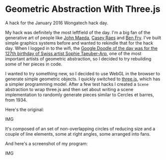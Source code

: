 Geometric Abstraction With Three.js
===================================

A hack for the January 2016 Wongatech hack day.

My hack was definitely the most leftfield of the day. I'm a big fan of
the generative art of people like [John
Maeda](http://www.maedastudio.com/2001/maedamedia/index.php?category=all&next=exists&prev=exists&this=maedamedia),
[Casey Raes](http://reas.com/) and [Ben Fry](http://benfry.com/). I've built
simple graphics systems before and wanted to rekindle that for the hack day.
When I logged in to the wifi, the [Google Doodle of the day was for the 127th
birthday of Swiss artist Sophie
Taeuber-Arp](http://www.google.com/doodles/sophie-taeuber-arps-127th-birthday),
one of the most important artists of geometric abstraction, so I decided to try
rebuilding some of her pieces in code.

I wanted to try something new, so I decided to use WebGL in the browser to
generate simple geometric objects. I quickly switched to
[three.js](http://threejs.org/), which has a simpler programming model. After a
few test hacks I created a `Scene` abstraction to wrap three.js and then set
about writing a scene implementation to randomly generate pieces similar to
Cercles et barres, from 1934.

Here's the original:

IMG

It's composed of an set of non-overlapping circles of
reducing size and a couple of line elements, some at right angles, some arranged
into fans.

And here's a screenshot of my program:

IMG
